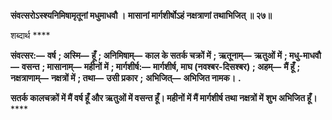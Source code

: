 **संवत्सरोऽस्श्यनिमिषामृतूनां मधुमाधवौ ।** **मासानां मार्गशीर्षोऽहं नक्षत्राणां तथाभिजित् ॥ २७॥** 

शब्दार्थ **** 

**संवत्सर:—** **वर्ष** **; अस्मि—** **हूँ** **; अनिमिषाम्—** **काल के सतर्क चक्रों में** **; ऋतूनाम्—** **ऋतुओं में** **; मधु-माधवौ—** **वसन्त** **; मासानाम्—** **महीनों में** **; मार्गशीर्ष:—** **मार्गशीर्ष, माघ (नवश्बर-दिसश्बर)** **; अहम्—** **मैं हूँ** **; नक्षत्राणाम्—** **नक्षत्रों में** **; तथा—** **उसी प्रकार** **;** **अभिजित्—** **अभिजित नामक।** **.** 

**सतर्क कालचक्रों में मैं वर्ष हूँ और ऋतुओं में वसन्त हूँ। महीनों में मैं मार्गशीर्ष तथा नक्षत्रों में** **शुभ अभिजित हूँ।** **** 